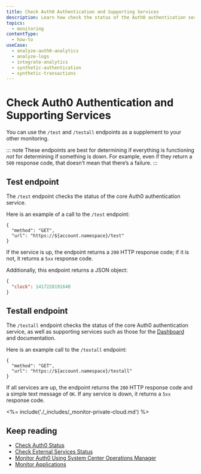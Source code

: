 ```yaml
---
title: Check Auth0 Authentication and Supporting Services
description: Learn how check the status of the Auth0 authentication service as well as supporting services such as the Dashboard and documentation using the test and testall endpoints. 
topics:
  - monitoring
contentType:
  - how-to
useCase:
  - analyze-auth0-analytics
  - analyze-logs
  - integrate-analytics
  - synthetic-authentication
  - synthetic-transactions
---
```

# Check Auth0 Authentication and Supporting Services

You can use the `/test` and `/testall` endpoints as a supplement to your other monitoring. 

::: note
These endpoints are best for determining if everything is functioning *not* for determining if something is down. For example, even if they return a `500` response code, that doesn’t mean that there’s a failure.
:::

## Test endpoint

The `/test` endpoint checks the status of the core Auth0 authentication service. 

Here is an example of a call to the `/test` endpoint:

```har
{
  "method": "GET",
  "url": "https://${account.namespace}/test"
}
```

If the service is up, the endpoint returns a `200` HTTP response code; if it is not, it returns a `5xx` response code. 

Additionally, this endpoint returns a JSON object:

```json
{
  "clock": 1417220191640
}
```

## Testall endpoint

The `/testall` endpoint checks the status of the core Auth0 authentication service, as well as supporting services such as those for the [Dashboard](${manage_url}) and documentation.

Here is an example call to the `/testall` endpoint:

```har
{
  "method": "GET",
  "url": "https://${account.namespace}/testall"
}
```

If all services are up, the endpoint returns the `200` HTTP response code and a simple text message of `OK`. If any service is down, it returns a `5xx` response code.

<%= include('./_includes/_monitor-private-cloud.md') %>

## Keep reading

* [Check Auth0 Status](/monitoring/guides/check-status)
* [Check External Services Status](/monitoring/guides/check-external-services)
* [Monitor Auth0 Using System Center Operations Manager](/monitoring/guides/monitor-using-SCOM)
* [Monitor Applications](/monitoring/guides/monitor-applications)
